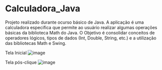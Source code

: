 # Calculadora_Java
Projeto realizado durante ocurso básico de Java. A aplicação é uma calculadora especifica que permite ao usuário realizar algumas operações básicas da biblioteca Math do Java. O Objetivo é consolidar conceitos de operadores lógicos, tipos de dados (Int, Double, String, etc.) e a utilização das bibliotecas Math e Swing.

Tela Inicial
![image](https://github.com/user-attachments/assets/3dab5676-ca8f-4806-b8b1-97588ac72b32)

Tela pós-clique
![image](https://github.com/user-attachments/assets/b29291e1-1acd-46d6-862c-32bb9ab4065c)
